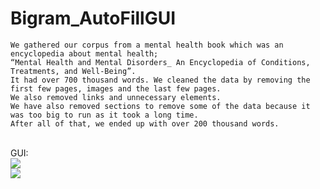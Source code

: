 # Bigram_AutoFillGUI

	We gathered our corpus from a mental health book which was an encyclopedia about mental health;
	“Mental Health and Mental Disorders_ An Encyclopedia of Conditions, Treatments, and Well-Being”. 
	It had over 700 thousand words. We cleaned the data by removing the first few pages, images and the last few pages. 
	We also removed links and unnecessary elements. 
	We have also removed sections to remove some of the data because it was too big to run as it took a long time. 
	After all of that, we ended up with over 200 thousand words.
<br>
<bold> GUI: </bold>
<br>
<img src="![Screenshot 2022-06-02 030623](../Screenshot 2022-06-02 030521.jpg )">
<br>
<img src="![Screenshot 2022-06-02 030709](https://user-images.githubusercontent.com/88295264/172515050-65874156-ed85-4b81-b87d-aa077515d2bd.jpg)">
<br>
